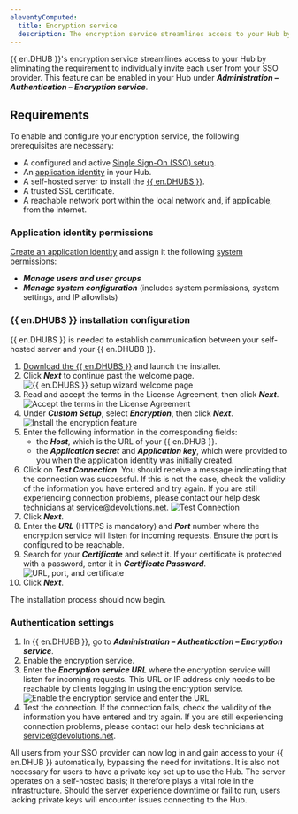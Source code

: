 ```yaml
---
eleventyComputed:
  title: Encryption service
  description: The encryption service streamlines access to your Hub by eliminating the requirement to individually invite each user from your SSO provider.
---
```

{{ en.DHUB }}'s encryption service streamlines access to your Hub by eliminating the requirement to individually invite each user from your SSO provider. This feature can be enabled in your Hub under ***Administration – Authentication – Encryption service***.

## Requirements
To enable and configure your encryption service, the following prerequisites are necessary:
* A configured and active [Single Sign-On (SSO) setup](/hub/getting-started/get-started-sso-hub-business/).
* An [application identity](#application-identity-permissions) in your Hub.
* A self-hosted server to install the [{{ en.DHUBS }}](#devolutions-hub-services-installation-configuration).
* A trusted SSL certificate.
* A reachable network port within the local network and, if applicable, from the internet.

### Application identity permissions
[Create an application identity](/hub/web-interface/administration/management/application-users/manage-application-users/#create-an-application-identity) and assign it the following [system permissions](/hub/web-interface/administration/configuration-security/system-permissions/):
* ***Manage users and user groups***
* ***Manage system configuration*** (includes system permissions, system settings, and IP allowlists)

### {{ en.DHUBS }} installation configuration
{{ en.DHUBS }} is needed to establish communication between your self-hosted server and your {{ en.DHUBB }}.
1. [Download the {{ en.DHUBS }}](https://devolutions.net/password-hub/home/download/) and launch the installer.
1. Click ***Next*** to continue past the welcome page.
![{{ en.DHUBS }} setup wizard welcome page](https://cdnweb.devolutions.net/docs/HUBB2360_2024_1.png)
1. Read and accept the terms in the License Agreement, then click ***Next***.
![Accept the terms in the License Agreement](https://cdnweb.devolutions.net/docs/HUBB2361_2024_1.png)
1. Under ***Custom Setup***, select ***Encryption***, then click ***Next***.
![Install the encryption feature](https://cdnweb.devolutions.net/docs/HUBB2362_2024_1.png)
1. Enter the following information in the corresponding fields:
    * the ***Host***, which is the URL of your {{ en.DHUB }}.
    * the ***Application secret*** and ***Application key***, which were provided to you when the application identity was initially created.
1. Click on ***Test Connection***. You should receive a message indicating that the connection was successful. If this is not the case, check the validity of the information you have entered and try again. If you are still experiencing connection problems, please contact our help desk technicians at [service@devolutions.net](mailto:service@devolutions.net).
![Test Connection](https://cdnweb.devolutions.net/docs/HUBB2363_2024_1.png)
1. Click ***Next***.
1. Enter the ***URL*** (HTTPS is mandatory) and ***Port*** number where the encryption service will listen for incoming requests. Ensure the port is configured to be reachable.
1. Search for your ***Certificate*** and select it. If your certificate is protected with a password, enter it in ***Certificate Password***.
![URL, port, and certificate](https://cdnweb.devolutions.net/docs/HUBB2365_2024_1.png)
1. Click ***Next***.

The installation process should now begin.

### Authentication settings
1. In {{ en.DHUBB }}, go to ***Administration – Authentication – Encryption service***.
1. Enable the encryption service.
1. Enter the ***Encryption service URL*** where the encryption service will listen for incoming requests. This URL or IP address only needs to be reachable by clients logging in using the encryption service.
![Enable the encryption service and enter the URL](https://cdnweb.devolutions.net/docs/HUBB2366_2024_1.png)
1. Test the connection. If the connection fails, check the validity of the information you have entered and try again. If you are still experiencing connection problems, please contact our help desk technicians at [service@devolutions.net](mailto:service@devolutions.net).

All users from your SSO provider can now log in and gain access to your {{ en.DHUB }} automatically, bypassing the need for invitations. It is also not necessary for users to have a private key set up to use the Hub. The server operates on a self-hosted basis; it therefore plays a vital role in the infrastructure. Should the server experience downtime or fail to run, users lacking private keys will encounter issues connecting to the Hub.
